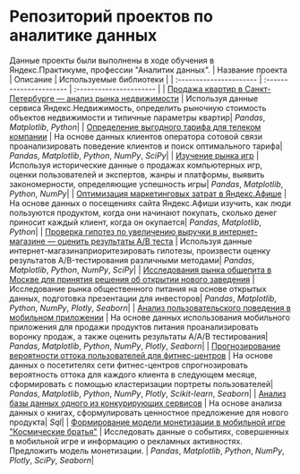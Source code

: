 # Репозиторий проектов по аналитике данных
Данные проекты были выполнены в ходе обучения в Яндекс.Практикуме, профессии "Аналитик данных".
| Название проекта | Описание | Используемые библиотеки | 
| :---------------------- | :---------------------- | :---------------------- |
| [Продажа квартир в Санкт-Петербурге — анализ рынка недвижимости](real_estate) | Используя данные сервиса Яндекс.Недвижимость, определить рыночную стоимость объектов недвижимости и типичные параметры квартир| *Pandas*, *Matplotlib*, *Python*|
| [Определение выгодного тарифа для телеком компании](tarif_stat) | На основе данных клиентов оператора сотовой связи проанализировать поведение клиентов и поиск оптимального тарифа| *Pandas*, *Matplotlib*, *Python*, *NumPy*, *SciPy*|
| [Изучение рынка игр](analysis_games) | Используя исторические данные о продажах компьютерных игр, оценки пользователей и экспертов, жанры и платформы, выявить закономерности, определяющие успешность игры| *Pandas*, *Matplotlib*, *Python*, *NumPy*|
| [Оптимизация маркетинговых затрат в Яндекс.Афише](yandex_afisha) | На основе данных о посещениях сайта Яндекс.Афиши изучить, как люди пользуются продуктом, когда они начинают покупать, сколько денег приносит каждый клиент, когда он окупается| *Pandas*, *Matplotlib*, *Python*|
| [Проверка гипотез по увеличению выручки в интернет-магазине — оценить результаты A/B теста](a-b_test) | Используя данные интернет-магазинаприоритезировать гипотезы, произвести оценку результатов A/Bтестирования различными методами| *Pandas*, *Matplotlib*, *Python*, *NumPy*, *SciPy*|
| [Исследования рынка общепита в Москве для принятия решения об открытии нового заведения](moscow_catering_establishments) | Исследование рынка общественного питания на основе открытых данных, подготовка презентации для инвесторов| *Pandas*, *Matplotlib*, *Python*, *NumPy*, *Plotly*, *Seaborn*|
| [Анализ пользовательского поведения в мобильном приложении](analysis_internet_shop) | На основе данных использования мобильного приложения для продажи продуктов питания проанализировать воронку продаж, а также оценить результаты A/A/B  тестирования| *Pandas*, *Matplotlib*, *Python*, *NumPy*, *Plotly*, *Seaborn*|
| [Прогнозирование вероятности оттока пользователей для фитнес-центров](clients_fitnes_club) | На основе данных о посетителях сети фитнес-центров спрогнозировать вероятность оттока для каждого клиента в следующем месяце, сформировать с помощью кластеризации портреты пользователей| *Pandas*, *Matplotlib*, *Python*, *NumPy*, *Plotly*, *Scikit-learn*, *Seaborn*|
| [Анализ базы данных одного из конкурирующих сервисов](books_sql) | На основе анализа данных о книгах, сформулировать ценностное предложение для нового продукта| *Sql*|
| [Формирование модели монетизации в мобильной игре "Космические братья"](monetization_model_mobile_game) | Исследовать данные о событиях, совершенных в мобильной игре и информацию о рекламных активностях. Предложить модель монетизации. | *Pandas*, *Matplotlib*, *Python*, *NumPy*, *Plotly*, *SciPy*, *Seaborn*|
